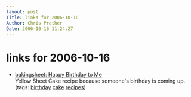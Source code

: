 ```yaml
---
layout: post
Title: links for 2006-10-16  
Author: Chris Prather
Date: 2006-10-16 11:24:27
---
```


# links for 2006-10-16
<ul class="delicious">
	<li>
		<div class="delicious-link"><a href="http://bakingsheet.blogspot.com/2005/10/happy-birthday-to-me.html">bakingsheet: Happy Birthday to Me</a></div>
		<div class="delicious-extended">Yellow Sheet Cake recipe because someone's birthday is coming up.</div>
		<div class="delicious-tags">(tags: <a href="http://del.icio.us/perigrin/birthday">birthday</a> <a href="http://del.icio.us/perigrin/cake">cake</a> <a href="http://del.icio.us/perigrin/recipes">recipes</a>)</div>
	</li>
</ul>

